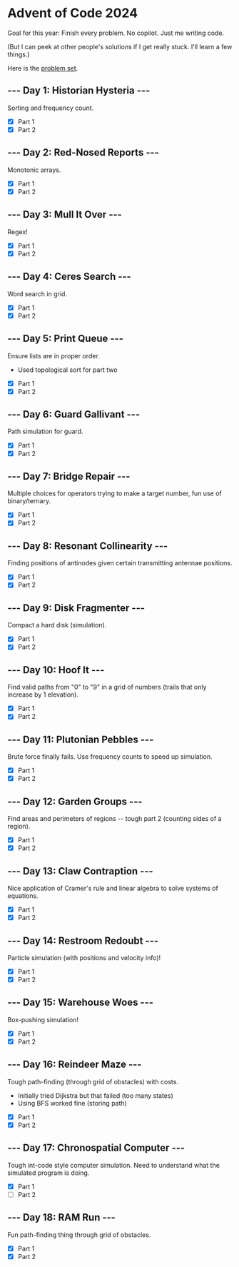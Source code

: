 # Advent of Code 2024

Goal for this year: Finish every problem. No copilot. Just me writing code.

(But I can peek at other people's solutions if I get really stuck. I'll learn a few things.)

Here is the [problem set](https://adventofcode.com/2024).

## --- Day 1: Historian Hysteria ---

Sorting and frequency count.

- [x] Part 1
- [x] Part 2

## --- Day 2: Red-Nosed Reports ---

Monotonic arrays.

- [x] Part 1
- [x] Part 2

## --- Day 3: Mull It Over ---

Regex!

- [x] Part 1
- [x] Part 2

## --- Day 4: Ceres Search ---

Word search in grid.

- [x] Part 1
- [x] Part 2

## --- Day 5: Print Queue ---

Ensure lists are in proper order.

- Used topological sort for part two
- [x] Part 1
- [x] Part 2

## --- Day 6: Guard Gallivant ---

Path simulation for guard.

- [x] Part 1
- [x] Part 2

## --- Day 7: Bridge Repair ---

Multiple choices for operators trying to make a target number, fun use of binary/ternary.

- [x] Part 1
- [x] Part 2

## --- Day 8: Resonant Collinearity ---

Finding positions of antinodes given certain transmitting antennae positions.

- [x] Part 1
- [x] Part 2

## --- Day 9: Disk Fragmenter ---

Compact a hard disk (simulation).

- [x] Part 1
- [x] Part 2

## --- Day 10: Hoof It ---

Find valid paths from "0" to "9" in a grid of numbers (trails that only increase by 1 elevation).

- [x] Part 1
- [x] Part 2

## --- Day 11: Plutonian Pebbles ---

Brute force finally fails. Use frequency counts to speed up simulation.

- [x] Part 1
- [x] Part 2

## --- Day 12: Garden Groups ---

Find areas and perimeters of regions -- tough part 2 (counting sides of a region).

- [x] Part 1
- [x] Part 2

## --- Day 13: Claw Contraption ---

Nice application of Cramer's rule and linear algebra to solve systems of equations.

- [x] Part 1
- [x] Part 2

## --- Day 14: Restroom Redoubt ---

Particle simulation (with positions and velocity info)!

- [x] Part 1
- [x] Part 2

## --- Day 15: Warehouse Woes ---

Box-pushing simulation!

- [x] Part 1
- [x] Part 2

## --- Day 16: Reindeer Maze ---

Tough path-finding (through grid of obstacles) with costs.

- Initially tried Dijkstra but that failed (too many states)
- Using BFS worked fine (storing path)

- [x] Part 1
- [x] Part 2

## --- Day 17: Chronospatial Computer ---

Tough int-code style computer simulation. Need to understand what the simulated program is doing.

- [x] Part 1
- [ ] Part 2

## --- Day 18: RAM Run ---

Fun path-finding thing through grid of obstacles.

- [x] Part 1
- [x] Part 2
